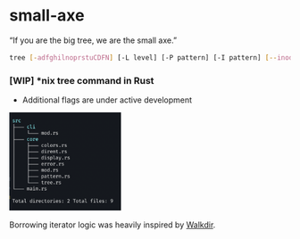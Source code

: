 # small-axe

“If you are the big tree, we are the small axe.”


```bash
tree [-adfghilnoprstuCDFN] [-L level] [-P pattern] [-I pattern] [--inodes] [--device] [--noreport] [--dirsfirst] [--help] [directory ...]
```

### [WIP] \*nix tree command in Rust

- Additional flags are under active development

<img alt="Tree output in terminal image" src="./static/tree.webp" width="200" />

Borrowing iterator logic was heavily inspired by [Walkdir](https://docs.rs/walkdir/latest/walkdir/).
